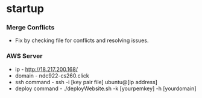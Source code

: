 # startup

### Merge Conflicts

- Fix by checking file for conflicts and resolving issues.

### AWS Server

- ip - http://18.217.200.168/
- domain - ndc922-cs260.click
- ssh command - ssh -i [key pair file] ubuntu@[ip address]
- deploy command - ./deployWebsite.sh  -k [yourpemkey] -h [yourdomain]
